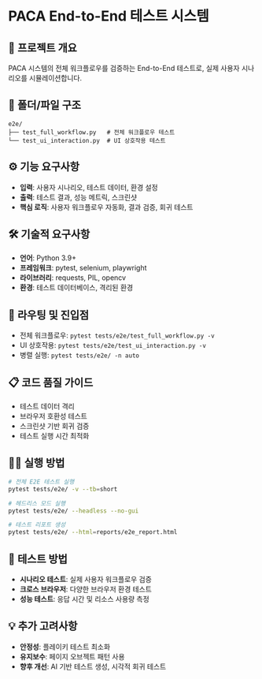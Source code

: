 # PACA End-to-End 테스트 시스템

## 🎯 프로젝트 개요
PACA 시스템의 전체 워크플로우를 검증하는 End-to-End 테스트로, 실제 사용자 시나리오를 시뮬레이션합니다.

## 📁 폴더/파일 구조
```
e2e/
├── test_full_workflow.py   # 전체 워크플로우 테스트
└── test_ui_interaction.py  # UI 상호작용 테스트
```

## ⚙️ 기능 요구사항
- **입력**: 사용자 시나리오, 테스트 데이터, 환경 설정
- **출력**: 테스트 결과, 성능 메트릭, 스크린샷
- **핵심 로직**: 사용자 워크플로우 자동화, 결과 검증, 회귀 테스트

## 🛠️ 기술적 요구사항
- **언어**: Python 3.9+
- **프레임워크**: pytest, selenium, playwright
- **라이브러리**: requests, PIL, opencv
- **환경**: 테스트 데이터베이스, 격리된 환경

## 🚀 라우팅 및 진입점
- 전체 워크플로우: `pytest tests/e2e/test_full_workflow.py -v`
- UI 상호작용: `pytest tests/e2e/test_ui_interaction.py -v`
- 병렬 실행: `pytest tests/e2e/ -n auto`

## 📋 코드 품질 가이드
- 테스트 데이터 격리
- 브라우저 호환성 테스트
- 스크린샷 기반 회귀 검증
- 테스트 실행 시간 최적화

## 🏃‍♂️ 실행 방법
```bash
# 전체 E2E 테스트 실행
pytest tests/e2e/ -v --tb=short

# 헤드리스 모드 실행
pytest tests/e2e/ --headless --no-gui

# 테스트 리포트 생성
pytest tests/e2e/ --html=reports/e2e_report.html
```

## 🧪 테스트 방법
- **시나리오 테스트**: 실제 사용자 워크플로우 검증
- **크로스 브라우저**: 다양한 브라우저 환경 테스트
- **성능 테스트**: 응답 시간 및 리소스 사용량 측정

## 💡 추가 고려사항
- **안정성**: 플레이키 테스트 최소화
- **유지보수**: 페이지 오브젝트 패턴 사용
- **향후 개선**: AI 기반 테스트 생성, 시각적 회귀 테스트